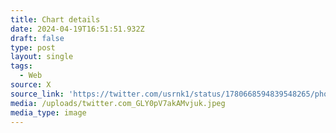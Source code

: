 ```yaml
---
title: Chart details
date: 2024-04-19T16:51:51.932Z
draft: false
type: post
layout: single
tags:
  - Web
source: X
source_link: 'https://twitter.com/usrnk1/status/1780668594839548265/photo/3'
media: /uploads/twitter.com_GLY0pV7akAMvjuk.jpeg
media_type: image
---
```


